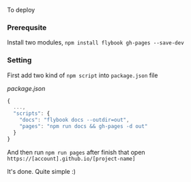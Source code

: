 To deploy

### Prerequsite

Install two modules, `npm install flybook gh-pages --save-dev`

### Setting

First add two kind of `npm script` into `package.json` file

_package.json_
```js
{
  ...,
  "scripts": {
    "docs": "flybook docs --outdir=out",
    "pages": "npm run docs && gh-pages -d out"
  }
}
```

And then run `npm run pages` after finish that open `https://[account].github.io/[project-name]`

It's done. Quite simple :)